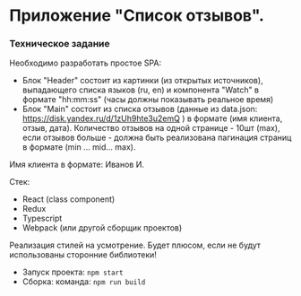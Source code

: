 # Приложение "Список отзывов".

### Техническое задание
Необходимо разработать простое SPA:
- Блок "Header" состоит из картинки (из открытых источников), выпадающего списка языков (ru, en) и компонента "Watch" в формате "hh:mm:ss" (часы должны показывать реальное время)
- Блок "Main" состоит из списка отзывов (данные из data.json: https://disk.yandex.ru/d/1zUh9hte3u2emQ ) в формате (имя клиента, отзыв, дата). Количество отзывов на одной странице - 10шт (max), если отзывов больше - должна быть реализована пагинация страниц в формате (min ... mid... max).

Имя клиента в формате: Иванов И.

Стек:
- React (class component)
- Redux
- Typescript
- Webpack (или другой сборщик проектов)

Реализация стилей на усмотрение.
Будет плюсом, если не будут использованы сторонние библиотеки!

 - Запуск проекта: `npm start`
 - Сборка: команда: `npm run build`
